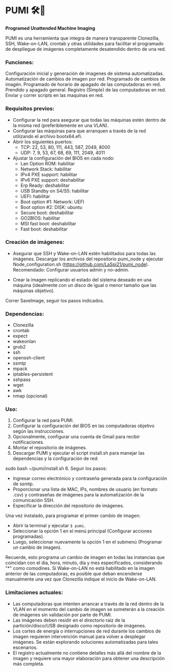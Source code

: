 # PUMI 🛠🐶

**Programed Unattended Machine Imaging**

PUMI es una herramienta que integra de manera transparente Clonezilla, SSH, Wake-on-LAN, crontab y otras utilidades para facilitar el programado de despliegue de imágenes completamente desatendido dentro de una red.


### Funciones:
Configuración inicial y generación de imagenes de sistema automatizadas.
Automatización de cambios de imagen por red.
Programado de cambios de imagén.
Programado de horario de apagado de las computadoras en red. Prendido y apagado general.
Registro (Simple) de las computadoras en red.
Enviar y correr scripts en las maquínas en red.


### Requisitos previos:
- Configurar la red para asegurar que todas las máquinas estén dentro de la misma red (preferiblemente en una VLAN).
- Configurar las máquinas para que arranquen a través de la red utilizando el archivo bootx64.efi.
- Abrir los siguientes puertos:
  - TCP: 22, 53, 80, 111, 443, 587, 2049, 8000
  - UDP: 7, 9, 53, 67, 68, 69, 111, 2049, 4011
- Ajustar la configuración del BIOS en cada nodo:
  - Lan Option ROM: habilitar
  - Network Stack: habilitar
  - IPv4 PXE support: habilitar
  - IPv6 PXE support: deshabilitar
  - Erp Ready: deshabilitar
  - USB Standby on S4/S5: habilitar
  - UEFI: habilitar
  - Boot option #1: Network: UEFI
  - Boot option #2: DISK: ubuntu
  - Secure boot: deshabilitar
  - GO2BIOS: habilitar
  - MSI fast boot: deshabilitar
  - Fast boot: deshabilitar

### Creación de imágenes:
- Asegurar que SSH y Wake-on-LAN estén habilitados para todas las imágenes.
Descargar los archivos del repositorio pumi_node y ejecutar Node_configuration.sh (https://github.com/LaSpi21/pumi_node).
Recomendado: Configurar usuarios admin y no-admin.


- Crear la imagen replicando el estado del sistema deseado en una máquina (idealmente con un disco de igual o menor tamaño que las máquinas objetivo).

Correr SaveImage, seguir los pasos indicados.

### Dependencias:
- Clonezilla
- crontab
- expect
- wakeonlan
- grub2
- ssh
- openssh-client
- ssmtp
- mpack
- iptables-persistent
- sshpass
- wget
- awk
- nmap (opcional)

### Uso:
1. Configurar la red para PUMI.
2. Configurar la configuración del BIOS en las computadoras objetivo según las instrucciones.
3. Opcionalmente, configurar una cuenta de Gmail para recibir notificaciones.
4. Montar el repositorio de imágenes.
5. Descargar PUMI y ejecutar el script install.sh para manejar las dependencias y la configuración de red:

sudo bash ~/pumi/install.sh
6. Seguir los pasos:
- Ingresar correo electrónico y contraseña generada para la configuración de ssmtp.
- Proporcionar una lista de MAC, IPs, nombres de usuario (en formato .csv) y contraseñas de imágenes para la automatización de la comunicación SSH.
- Especificar la dirección del repositorio de imágenes.

Una vez instalado, para programar el primer cambio de imagen:
- Abrir la terminal y ejecutar `$ pumi`.
- Seleccionar la opción 1 en el menú principal (Configurar acciones programadas).
- Luego, seleccionar nuevamente la opción 1 en el submenú (Programar un cambio de imagen).

Recuerde, esto programa un cambio de imagen en todas las instancias que coincidan con el día, hora, minuto, día y mes especificados, considerando "*" como comodines. Si Wake-on-LAN no está habilitado en la imagen anterior de las computadoras, es posible que deban encenderse manualmente una vez que Clonezilla indique el inicio de Wake-on-LAN.

### Limitaciones actuales:
- Las computadoras que intenten arrancar a través de la red dentro de la VLAN en el momento del cambio de imagen se someterán a la creación de imágenes sin validación por parte de PUMI.
- Las imágenes deben residir en el directorio raíz de la partición/disco/USB designado como repositorio de imágenes.
- Los cortes de energía o interrupciones de red durante los cambios de imagen requieren intervención manual para volver a desplegar imágenes. Se están explorando soluciones automatizadas para tales escenarios.
- El registro actualmente no contiene detalles más allá del nombre de la imagen y requiere una mayor elaboración para obtener una descripción más completa.



